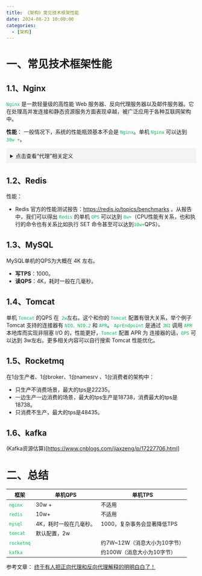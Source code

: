 ```yaml
---
title: 《架构》常见技术框架性能
date: 2024-08-23 10:00:00
categories:
  - [架构]
---
```


<style>
.orange {
   color: orange
}
.red {
   color: red
}
code {
   color: #0ABF5B;
}
</style>

# 一、常见技术框架性能

## 1.1、Nginx
`Nginx` 是一款轻量级的高性能 Web 服务器、反向代理服务器以及邮件服务器。它在处理高并发连接和静态资源服务方面表现卓越，被广泛应用于各种互联网架构中。

**性能**： 一般情况下，系统的性能瓶颈基本不会是 `Nginx`。单机 `Nginx` 可以达到 `30w +`。
<!--more-->

<details style="background-color: #dbdbdb52;padding: 10px;">
<summary>点击查看“代理”相关定义</summary>

![正反向代理](2024-08-23-架构-常见技术框架性能/正反向代理.png)

### 1.1.1、正向代理 和 反向代理 的区别

相同点
1. **位置和功能**： <font color=#e98787>正向代理和反向代理都位于客户端和真实服务器之间</font>，它们的主要功能都是将客户端的请求转发给服务器，然后再将服务器的响应转发给客户端。
2. **提高访问速度**： <font color=#e98787>两者都能通过缓存机制提高访问速度</font>。当客户端请求某个资源时，如果代理服务器已经缓存了该资源，就可以直接从缓存中提供，而无需再次从原始服务器获取，从而节省了时间和带宽。


不同点
1. **代理对象**： 正向代理是为客户端提供代理服务，即服务器不知道真正的客户端是谁。而反向代理则是为服务器提供代理服务，即客户端不知道真正的服务器是谁。
2. **架设位置**： 正向代理通常是由客户端架设的，而反向代理则是由服务器架设的。
3. **用途和目的**： 正向代理的主要用途是为在防火墙内的局域网客户端提供访问Internet的途径，侧重于解决访问限制问题。而反向代理的主要用途是将防火墙后面的服务器提供给Internet用户访问，其目的在于实现负载均衡、安全防护等。
4. **服务对象**： 在正向代理中，服务器不知道真正的用户是谁；而在反向代理中，用户不知道真正的服务器是谁。

</details>

## 1.2、Redis
性能：
- Redis 官方的性能测试报告：https://redis.io/topics/benchmarks 。从报告中，我们可以得出 `Redis` 的单机 `QPS` 可以达到 `8w+`（CPU性能有关系，也和执行的命令也有关系比如执行 SET 命令甚至可以达到`10w+`QPS）。

## 1.3、MySQL
MySQL单机的QPS为大概在 4K 左右。
- **写TPS**：1000。
- **读QPS**：4K，耗时一般在几毫秒。


## 1.4、Tomcat
单机 `Tomcat` 的QPS 在` 2w`左右。这个和你的 `Tomcat` 配置有很大关系，举个例子Tomcat 支持的连接器有 `NIO、NIO.2` 和 `APR`。 `AprEndpoint` 是通过 `JNI` 调用 `APR` 本地库而实现非阻塞 I/O 的，性能更好，`Tomcat` 配置 APR 为 连接器的话，`QPS` 可以达到 3w左右。更多相关内容可以自行搜索 Tomcat 性能优化。

## 1.5、Rocketmq
在1台生产者、1台broker、1台namesrv 、1台消费者的架构中：
- 只生产不消费场景，最大的tps是22235。
- 一边生产一边消费的场景，最大的tps生产是18738，消费最大的tps是18738。
- 只消费不生产，最大的tps是48435。

## 1.6、kafka
(Kafka资源估算)[https://www.cnblogs.com/jiaxzeng/p/17227706.html]


# 二、总结

| 框架       | 单机QPS        | 单机TPS              |
|----------|--------------|--------------------|
| `nginx`    | 30w +        | 不适用                |
| `redis`    | 10w+         | 不适用                |
| `mysql`    | 4K，耗时一般在几毫秒。 | 1000，复杂事务会显著降低TPS  |
| `tomcat`   | 默认配置，2w      |                    |
| `rocketmq` |              | 约7W~12W（消息大小为10字节） |
| `kafka`    |              | 约100W（消息大小为10字节）   |


参考文章：
[终于有人把正向代理和反向代理解释的明明白白了！](https://cloud.tencent.com/developer/article/1418457)